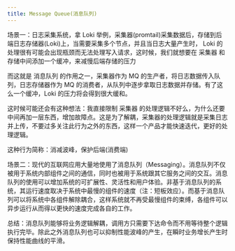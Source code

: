 ```yaml
---
title: Message Queue(消息队列)
---
```


场景一：日志采集系统，拿 Loki 举例，采集器(promtail)采集数据后，存储到后端日志存储器(Loki)上，当需要采集多个节点，并且当日志大量产生时， Loki 的处理很有可能会出现瓶颈而无法处理写入请求，这时候，我们就想要在 采集器 和 存储中间添加一个缓冲，来减慢后端存储的压力

而这就是 消息队列 的作用之一，采集器作为 MQ 的生产者，将日志数据传入队列，日志存储器作为 MQ 的消费者，从队列中逐步拿取日志数据并存储。有了这么一个缓冲，Loki 的压力将会得到很大缓和。

这时候可能还会有这种想法：我直接限制 采集器 的处理逻辑不好么，为什么还要中间再加一层东西，增加故障点。这是为了解耦，采集器的处理逻辑就是采集日志并上传，不要过多关注此行为之外的东西，这样一个产品才能快速迭代，更好的处理逻辑。

这种行为简称：消减波峰，保护后端(消费端)

场景二：现代的互联网应用大量地使用了消息队列（Messaging）。消息队列不仅被用于系统内部组件之间的通信，同时也被用于系统跟其它服务之间的交互。消息队列的使用可以增加系统的可扩展性、灵活性和用户体验。非基于消息队列的系统，其运行速度取决于系统中最慢的组件的速度（注：短板效应）。而基于消息队列可以将系统中各组件解除耦合，这样系统就不再受最慢组件的束缚，各组件可以异步运行从而得以更快的速度完成各自的工作。

总结：消息队列能够将业务逻辑解耦，调用方只需要下达命令而不用等待整个逻辑执行完毕。除此之外消息队列也可以抑制性能波峰的产生，在瞬时业务增长产生时保持性能曲线的平滑。

